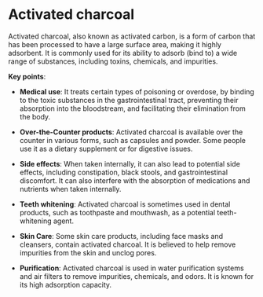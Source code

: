 <!--
source: gpt-3 + jph editing
tags: bile-acid-sequestrants treatments
-->

# Activated charcoal

Activated charcoal, also known as activated carbon, is a form of carbon that has been processed to have a large surface area, making it highly adsorbent. It is commonly used for its ability to adsorb (bind to) a wide range of substances, including toxins, chemicals, and impurities.

**Key points**:

* **Medical use**: It treats certain types of poisoning or overdose, by binding to the toxic substances in the gastrointestinal tract, preventing their absorption into the bloodstream, and facilitating their elimination from the body.

* **Over-the-Counter products**: Activated charcoal is available over the counter in various forms, such as capsules and powder. Some people use it as a dietary supplement or for digestive issues.

* **Side effects**: When taken internally, it can also lead to potential side effects, including constipation, black stools, and gastrointestinal discomfort. It can also interfere with the absorption of medications and nutrients when taken internally.

* **Teeth whitening**: Activated charcoal is sometimes used in dental products, such as toothpaste and mouthwash, as a potential teeth-whitening agent.

* **Skin Care**: Some skin care products, including face masks and cleansers, contain activated charcoal. It is believed to help remove impurities from the skin and unclog pores.

* **Purification**: Activated charcoal is used in water purification systems and air filters to remove impurities, chemicals, and odors. It is known for its high adsorption capacity.
